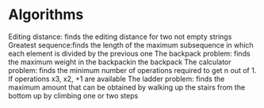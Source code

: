 # Algorithms
Editing distance: finds the editing distance for two not empty strings
Greatest sequence:finds the length of the maximum subsequence in which each element is divided by the previous one
The backpack problem: finds the maximum weight in the backpackin the backpack
The calculator problem: finds the minimum number of operations required to get n out of 1. If operations x3, x2, +1 are available
The ladder problem: finds the maximum amount that can be obtained by walking up the stairs from the bottom up by climbing one or two steps
